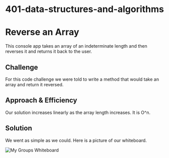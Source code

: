 # 401-data-structures-and-algorithms

# Reverse an Array
This console app takes an array of an indeterminate length and then reverses it and returns it back to the user. 

## Challenge
For this code challenge we were told to write a method that would take an array and return it reversed.

## Approach & Efficiency
Our solution increases linearly as the array length increases. It is O^n.

## Solution
We went as simple as we could. Here is a picture of our whiteboard.


![My Groups Whiteboard](whiteboard-1.png "Whiteboard")
